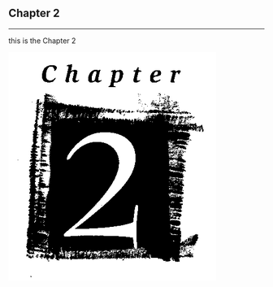 
## Chapter 2
----
 this is the Chapter 2
 
 
 <img src="https://github.com/QianRuan/md2pdf/blob/master/img/chapter2.gif">
 <div style="page-break-after: always;"></div>




